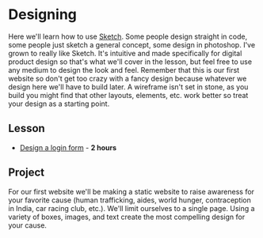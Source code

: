 # Designing

Here we'll learn how to use [Sketch](http://bohemiancoding.com/sketch/). Some people design straight in code, some people just sketch a general concept, some design in photoshop. I've grown to really like Sketch. It's intuitive and made specifically for digital product design so that's what we'll cover in the lesson, but feel free to use any medium to design the look and feel. Remember that this is our first website so don't get too crazy with a fancy design because whatever we design here we'll have to build later. A wireframe isn't set in stone, as you build you might find that other layouts, elements, etc. work better so treat your design as a starting point.

## Lesson
- [Design a login form](http://webdesign.tutsplus.com/tutorials/sketch-for-beginners-design-a-login-form-interface--cms-21534) - **2 hours**

## Project
For our first website we'll be making a static website to raise awareness for your favorite cause (human trafficking, aides, world hunger, contraception in India, car racing club, etc.). We'll limit ourselves to a single page. Using a variety of boxes, images, and text create the most compelling design for your cause.